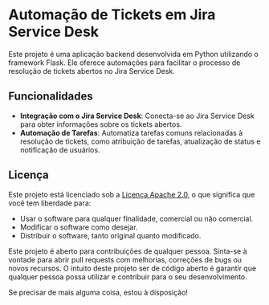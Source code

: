 # Automação de Tickets em Jira Service Desk

Este projeto é uma aplicação backend desenvolvida em Python utilizando o framework Flask. Ele oferece automações para facilitar o processo de resolução de tickets abertos no Jira Service Desk.

## Funcionalidades

- **Integração com o Jira Service Desk**: Conecta-se ao Jira Service Desk para obter informações sobre os tickets abertos.
- **Automação de Tarefas**: Automatiza tarefas comuns relacionadas à resolução de tickets, como atribuição de tarefas, atualização de status e notificação de usuários.

## Licença

Este projeto está licenciado sob a [Licença Apache 2.0](LICENSE), o que significa que você tem liberdade para:

- Usar o software para qualquer finalidade, comercial ou não comercial.
- Modificar o software como desejar.
- Distribuir o software, tanto original quanto modificado.

Este projeto é aberto para contribuições de qualquer pessoa. Sinta-se à vontade para abrir pull requests com melhorias, correções de bugs ou novos recursos. O intuito deste projeto ser de código aberto é garantir que qualquer pessoa possa utilizar e contribuir para o seu desenvolvimento.

Se precisar de mais alguma coisa, estou à disposição!
